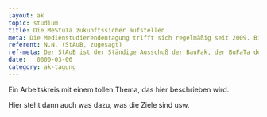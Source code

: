 ```yaml
---
layout: ak
topic: studium
title: Die MeStuTa zukunftssicher aufstellen
meta: Die Medienstudierendentagung trifft sich regelmäßig seit 2009. Bisher ist viel geleistet worden, es steckt aber noch Potential in der Außendarstellung unserer Arbeitsergebnisse, bspw. über feste Ansprechpartner, ob nun Generalsekretär oder ständiger Ausschuß. Welche weiterführenden Ziele und damit verbundenen neuen Strukturen wir uns konkret geben wollen, soll mit Hilfe der Außensicht des Referenten erarbeitet werden. 
referent: N.N. (StAuB, zugesagt)
ref-meta: Der StAuB ist der Ständige Ausschuß der BauFak, der BuFaTa der Bauingenieure. Unter vielen Aktiven ist der StAuB berühmt berüchtigt für seine effiziente und ergebnisorientierte Arbeitsweise. Derzeit wird intern noch geklärt, welches Mitglied des StAuB den Workshop für uns übernimmt.
date:   0000-03-06
category: ak-tagung
---
```

<p>Ein Arbeitskreis mit einem tollen Thema, das hier beschrieben wird.</p> 

<p>Hier steht dann auch was dazu, was die Ziele sind usw.</p>
